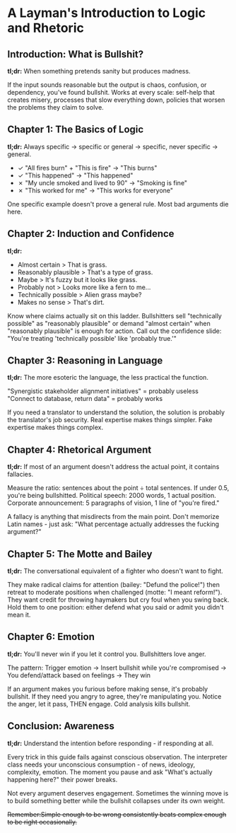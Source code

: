 # A Layman's Introduction to Logic and Rhetoric

## Introduction: What is Bullshit?
**tl;dr:** When something pretends sanity but produces madness.

If the input sounds reasonable but the output is chaos, confusion, or dependency, you've found bullshit. Works at every scale: self-help that creates misery, processes that slow everything down, policies that worsen the problems they claim to solve.

## Chapter 1: The Basics of Logic
**tl;dr:** Always specific → specific or general → specific, never specific → general.

- ✓ "All fires burn" + "This is fire" → "This burns"
- ✓ "This happened" → "This happened"  
- ✗ "My uncle smoked and lived to 90" → "Smoking is fine"
- ✗ "This worked for me" → "This works for everyone"

One specific example doesn't prove a general rule. Most bad arguments die here.

## Chapter 2: Induction and Confidence
**tl;dr:** 
- Almost certain > That is grass.
- Reasonably plausible > That's a type of grass.
- Maybe > It's fuzzy but it looks like grass.
- Probably not > Looks more like a fern to me...
- Technically possible > Alien grass maybe?
- Makes no sense > That's dirt.

Know where claims actually sit on this ladder. Bullshitters sell "technically possible" as "reasonably plausible" or demand "almost certain" when "reasonably plausible" is enough for action. Call out the confidence slide: "You're treating 'technically possible' like 'probably true.'"

## Chapter 3: Reasoning in Language
**tl;dr:** The more esoteric the language, the less practical the function.

"Synergistic stakeholder alignment initiatives" = probably useless  
"Connect to database, return data" = probably works

If you need a translator to understand the solution, the solution is probably the translator's job security. Real expertise makes things simpler. Fake expertise makes things complex.

## Chapter 4: Rhetorical Argument
**tl;dr:** If most of an argument doesn't address the actual point, it contains fallacies.

Measure the ratio: sentences about the point ÷ total sentences. If under 0.5, you're being bullshitted. Political speech: 2000 words, 1 actual position. Corporate announcement: 5 paragraphs of vision, 1 line of "you're fired." 

A fallacy is anything that misdirects from the main point. Don't memorize Latin names - just ask: "What percentage actually addresses the fucking argument?"

## Chapter 5: The Motte and Bailey
**tl;dr:** The conversational equivalent of a fighter who doesn't want to fight.

They make radical claims for attention (bailey: "Defund the police!") then retreat to moderate positions when challenged (motte: "I meant reform!"). They want credit for throwing haymakers but cry foul when you swing back. Hold them to one position: either defend what you said or admit you didn't mean it.

## Chapter 6: Emotion
**tl;dr:** You'll never win if you let it control you. Bullshitters love anger.

The pattern: Trigger emotion → Insert bullshit while you're compromised → You defend/attack based on feelings → They win

If an argument makes you furious before making sense, it's probably bullshit. If they need you angry to agree, they're manipulating you. Notice the anger, let it pass, THEN engage. Cold analysis kills bullshit.

## Conclusion: Awareness
**tl;dr:** Understand the intention before responding - if responding at all.

Every trick in this guide fails against conscious observation. The interpreter class needs your unconscious consumption - of news, ideology, complexity, emotion. The moment you pause and ask "What's actually happening here?" their power breaks.

Not every argument deserves engagement. Sometimes the winning move is to build something better while the bullshit collapses under its own weight.

~~Remember:Simple enough to be wrong consistently beats complex enough to be right occasionally.~~